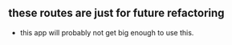 ## these routes are just for future refactoring
* this app will probably not get big enough to use this.